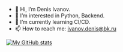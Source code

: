 - 👋 Hi, I’m Denis Ivanov.
- 👀 I’m interested in Python, Backend.
- 🌱 I’m currently learning CI/CD.
- 📫 How to reach me: ivanov.denis@bk.ru

[![My GitHub stats](https://github-readme-stats.vercel.app/api?username=ivanovdv)](https://github.com/anuraghazra/github-readme-stats)
<!---
ivanov-dv/ivanov-dv is a ✨ special ✨ repository because its `README.md` (this file) appears on your GitHub profile.
You can click the Preview link to take a look at your changes.
--->
